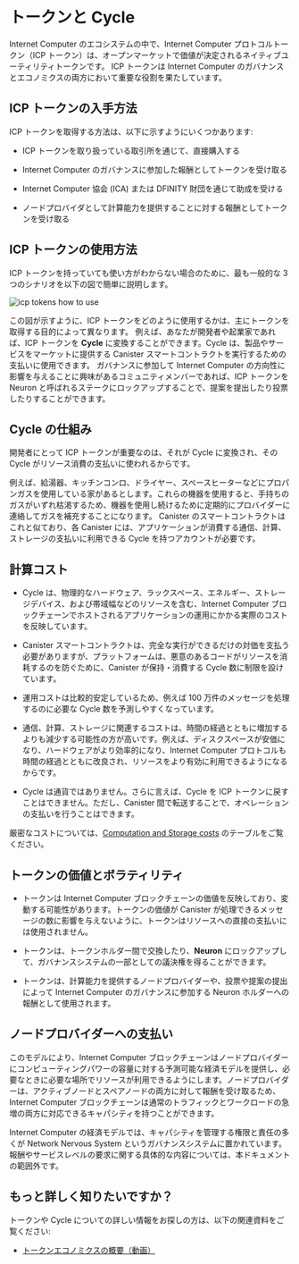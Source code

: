 # トークンと Cycle

Internet Computer のエコシステムの中で、Internet Computer プロトコルトークン（ICP トークン）は、オープンマーケットで価値が決定されるネイティブユーティリティトークンです。 ICP トークンは Internet Computer のガバナンスとエコノミクスの両方において重要な役割を果たしています。

## ICP トークンの入手方法

ICP トークンを取得する方法は、以下に示すようにいくつかあります:

- ICP トークンを取り扱っている取引所を通じて、直接購入する

- Internet Computer のガバナンスに参加した報酬としてトークンを受け取る

- Internet Computer 協会 (ICA) または DFINITY 財団を通じて助成を受ける

- ノードプロバイダとして計算能力を提供することに対する報酬としてトークンを受け取る

## ICP トークンの使用方法

ICP トークンを持っていても使い方がわからない場合のために、最も一般的な 3 つのシナリオを以下の図で簡単に説明します。

![icp tokens how to use](_attachments/icp-tokens-how-to-use.svg)

この図が示すように、ICP トークンをどのように使用するかは、主にトークンを取得する目的によって異なります。 例えば、あなたが開発者や起業家であれば、ICP トークンを **Cycle** に変換することができます。Cycle は、製品やサービスをマーケットに提供する Canister スマートコントラクトを実行するための支払いに使用できます。 ガバナンスに参加して Internet Computer の方向性に影響を与えることに興味があるコミュニティメンバーであれば、ICP トークンを Neuron と呼ばれるステークにロックアップすることで、提案を提出したり投票したりすることができます。

## Cycle の仕組み

開発者にとって ICP トークンが重要なのは、それが Cycle に変換され、その Cycle がリソース消費の支払いに使われるからです。

例えば、給湯器、キッチンコンロ、ドライヤー、スペースヒーターなどにプロパンガスを使用している家があるとします。これらの機器を使用すると、手持ちのガスがいずれ枯渇するため、機器を使用し続けるために定期的にプロバイダーに連絡してガスを補充することになります。 Canister のスマートコントラクトはこれと似ており、各 Canister には、アプリケーションが消費する通信、計算、ストレージの支払いに利用できる Cycle を持つアカウントが必要です。

## 計算コスト

- Cycle は、物理的なハードウェア、ラックスペース、エネルギー、ストレージデバイス、および帯域幅などのリソースを含む、Internet Computer ブロックチェーンでホストされるアプリケーションの運用にかかる実際のコストを反映しています。

- Canister スマートコントラクトは、完全な実行ができるだけの対価を支払う必要がありますが、プラットフォームは、悪意のあるコードがリソースを消耗するのを防ぐために、Canister が保持・消費する Cycle 数に制限を設けています。

- 運用コストは比較的安定しているため、例えば 100 万件のメッセージを処理するのに必要な Cycle 数を予測しやすくなっています。

- 通信、計算、ストレージに関連するコストは、時間の経過とともに増加するよりも減少する可能性の方が高いです。例えば、ディスクスペースが安価になり、ハードウェアがより効率的になり、Internet Computer プロトコルも時間の経過とともに改良され、リソースをより有効に利用できるようになるからです。

- Cycle は通貨ではありません。さらに言えば、Cycle を ICP トークンに戻すことはできません。ただし、Canister 間で転送することで、オペレーションの支払いを行うことはできます。

厳密なコストについては、[Computation and Storage costs](../developer-docs/deploy/computation-and-storage-costs.md) のテーブルをご覧ください。

## トークンの価値とボラティリティ

- トークンは Internet Computer ブロックチェーンの価値を反映しており、変動する可能性があります。トークンの価値が Canister が処理できるメッセージの数に影響を与えないように、トークンはリソースへの直接の支払いには使用されません。

- トークンは、トークンホルダー間で交換したり、**Neuron** にロックアップして、ガバナンスシステムの一部としての議決権を得ることができます。

- トークンは、計算能力を提供するノードプロバイダーや、投票や提案の提出によって Internet Computer のガバナンスに参加する Neuron ホルダーへの報酬として使用されます。

## ノードプロバイダーへの支払い

このモデルにより、Internet Computer ブロックチェーンはノードプロバイダーにコンピューティングパワーの容量に対する予測可能な経済モデルを提供し、必要なときに必要な場所でリソースが利用できるようにします。ノードプロバイダーは、アクティブノードとスペアノードの両方に対して報酬を受け取るため、Internet Computer ブロックチェーンは通常のトラフィックとワークロードの急増の両方に対応できるキャパシティを持つことができます。

Internet Computer の経済モデルでは、キャパシティを管理する権限と責任の多くが Network Nervous System というガバナンスシステムに置かれています。 報酬やサービスレベルの要求に関する具体的な内容については、本ドキュメントの範囲外です。

## もっと詳しく知りたいですか？

トークンや Cycle についての詳しい情報をお探しの方は、以下の関連資料をご覧ください:

- [トークンエコノミクスの概要（動画）](https://www.youtube.com/watch?v=H2p5q0PR2pc)

<!--
# Tokens and Cycles

Within the Internet Computer ecosystem, Internet Computer Protocol tokens (ICP tokens) are a native utility token with a value determined on the open market. ICP tokens play a key role in both the governance and the economics of the Internet Computer.

## How to Get ICP Tokens

There are a few different ways you might acquire ICP tokens. For example, you might:

-   Purchase ICP tokens directly through an exchange that lists ICP tokens available for trade.

-   Receive tokens as rewards for participating in the governance of the Internet Computer

-   Receive a grant of tokens through the Internet Computer Association (ICA) or the DFINITY Foundation.

-   Receive tokens as remuneration for providing computing capacity as a node provider.

## How to Use ICP Tokens

If you have ICP tokens, but aren’t sure how to use them, the following diagram provides a simplified overview to illustrate the three most common scenarios.

![icp tokens how to use](_attachments/icp-tokens-how-to-use.svg)

As this diagram suggests, how you use ICP tokens depends primarily on your goals in acquiring them. For example, if you are a developer or founder, ICP tokens can be converted to **cycles**. Cycles can then be used to pay for running canisters that deliver products and services to the market. If you are a member of the community interested in participating in governance and influencing the direction of the Internet Computer, you can lock up ICP tokens in a stake—called a neuron—so that you can submit and vote on proposals.

## How Cycles Work

For developers, ICP tokens are important because they can be converted to cycles that, in turn, are used to pay for resource consumption.

As an example, imagine you have a house where propane is used for a water heater, kitchen stove, dryer, and space heater. As you use these appliances, you deplete the supply of gas you have on hand, so periodically you contact a provider to refill your supply so you can continue to use your appliances without interruption. This is similar to canisters in that each canister must have an account with cycles available to pay for the communication, computation, and storage that the canister’s application consumes.

## Cost of Computation

-   Cycles reflect the real costs of operations for applications hosted in the Internet Computer blockchain including resources such physical hardware, rack space, energy, storage devices, and bandwidth.

-   Canister smart contracts must be able to pay for complete execution (all or nothing), but the platform sets limits on how many cycles a canister can hold and consume to prevent malicious code from draining resources.

-   The relative stability of operational costs makes it easier to predict the cycles required to process, for example, a million messages.

-   The costs associated with communication, computation, and storage are more likely to decrease than to increase over time—for example, because disk space becomes cheaper, hardware more efficient and the Internet Computer protocol will also improve over time to make better use of the resources.

-   Cycles are not a currency; in particular cycles cannot be converted back to value in the form of Internet Computer Protocol tokens, but can be transferred between canisters to enable canisters to pay for operations.

For exact costs see the tables in [Computation and Storage costs](../developer-docs/deploy/computation-and-storage-costs.md)

## Token Value and Volatility

-   Tokens reflect the value of the Internet Computer blockchain and can fluctuate. To prevent the token value from affecting the number of messages a canister can process, tokens are not used to pay for resources directly.

-   Tokens can be exchanged between token holders or locked up in **neurons** to secure voting rights as part of the governance system.

-   Tokens are used to reward node providers for providing compute capacity and neuron holders for participating in the governance of the Internet Computer by voting and submitting proposals.

## Payment to Node Providers

With this model, the Internet Computer blockchain provides node providers with a predictable economic model for computing power capacity to ensure resources are available when and where they are needed. Node providers receive compensation for both active and spare nodes so that the Internet Computer blockchain has capacity to handle both normal traffic and workload spikes.

The Internet Computer economic model places much of the power and responsibility of managing capacity on the governance system—the Network Nervous System. Specific details about compensation and service level requirements are outside the scope of this document.

## Want to Learn More?

If you are looking for more information about tokens and cycles, check out the following related resources:

-   [Overview of Token Economics (video)](https://www.youtube.com/watch?v=H2p5q0PR2pc)

-->
